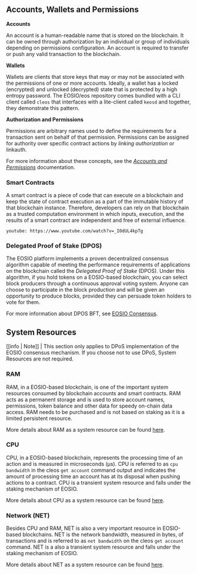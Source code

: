 
## Accounts, Wallets and Permissions

**Accounts**

An account is a human-readable name that is stored on the blockchain. It can be owned through authorization by an individual or group of individuals depending on permissions configuration. An account is required to transfer or push any valid transaction to the blockchain.

**Wallets**

Wallets are clients that store keys that may or may not be associated with the permissions of one or more accounts. Ideally, a wallet has a locked (encrypted) and unlocked (decrypted) state that is protected by a high entropy password. The EOSIO/eos repository comes bundled with a CLI client called `cleos` that interfaces with a lite-client called `keosd` and together, they demonstrate this pattern.

**Authorization and Permissions**

Permissions are arbitrary names used to define the requirements for a transaction sent on behalf of that permission. Permissions can be assigned for authority over specific contract actions by *linking authorization* or linkauth.

For more information about these concepts, see the [_Accounts and Permissions_](../60_protocol-guides/40_accounts_and_permissions.md) documentation.

### Smart Contracts
A smart contract is a piece of code that can execute on a blockchain and keep the state of contract execution as a part of the immutable history of that blockchain instance. Therefore, developers can rely on that blockchain as a trusted computation environment in which inputs, execution, and the results of a smart contract are independent and free of external influence.

`youtube: https://www.youtube.com/watch?v=_I0dUL4kpTg`

### Delegated Proof of Stake (DPOS)

The EOSIO platform implements a proven decentralized consensus algorithm capable of meeting the performance requirements of applications on the blockchain called the _Delegated Proof of Stake_ (DPOS). Under this algorithm, if you hold tokens on a EOSIO-based blockchain, you can select block producers through a continuous approval voting system. Anyone can choose to participate in the block production and will be given an opportunity to produce blocks, provided they can persuade token holders to vote for them.

For more information about DPOS BFT, see [EOSIO Consensus](../60_protocol-guides/10_consensus_protocol.md#3-eosio-consensus-dpos--abft).

<!-- The link will be updated once the initial site is live -->

## System Resources

[[info | Note]]
| This section only applies to DPoS implementation of the EOSIO consensus mechanism. If you choose not to use DPoS, System Resources are not required.

### RAM

RAM, in a EOSIO-based blockchain, is one of the important system resources consumed by blockchain accounts and smart contracts. RAM acts as a permanent storage and is used to store account names, permissions, token balance and other data for speedy on-chain data access. RAM needs to be purchased and is not based on staking as it is a limited persistent resource.

More details about RAM as a system resource can be found [here](https://developers.eos.io/manuals/eosio.contracts/v1.9/key-concepts/ram).

### CPU

CPU, in a EOSIO-based blockchain, represents the processing time of an action and is measured in microseconds (μs). CPU is referred to as `cpu bandwidth` in the cleos `get account` command output and indicates the amount of processing time an account has at its disposal when pushing actions to a contract. CPU is a transient system resource and falls under the staking mechanism of EOSIO.

More details about CPU as a system resource can be found [here](https://developers.eos.io/manuals/eosio.contracts/v1.9/key-concepts/cpu).

### Network (NET)
Besides CPU and RAM, NET is also a very important resource in EOSIO-based blockchains. NET is the network bandwidth, measured in bytes, of transactions and is referred to as `net bandwidth` on the cleos `get account` command. NET is a also a transient system resource and falls under the staking mechanism of EOSIO.

More details about NET as a system resource can be found [here](https://developers.eos.io/manuals/eosio.contracts/v1.9/key-concepts/net).
